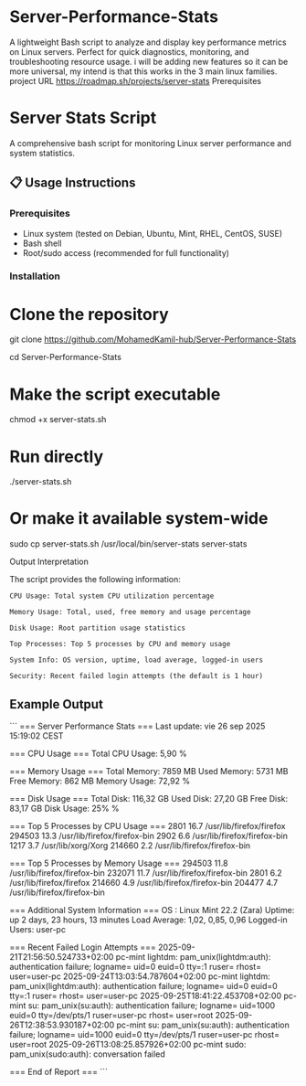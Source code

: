 # Server-Performance-Stats

A lightweight Bash script to analyze and display key performance metrics on Linux servers. Perfect for quick diagnostics, monitoring, and troubleshooting resource usage.
i will be adding new features so it can be more universal, my intend is that this works in the 3 main linux families.
project URL https://roadmap.sh/projects/server-stats
Prerequisites

# Server Stats Script

A comprehensive bash script for monitoring Linux server performance and system statistics.

## 📋 Usage Instructions

### Prerequisites
- Linux system (tested on Debian, Ubuntu, Mint, RHEL, CentOS, SUSE)
- Bash shell
- Root/sudo access (recommended for full functionality)

### Installation


# Clone the repository
git clone https://github.com/MohamedKamil-hub/Server-Performance-Stats


cd Server-Performance-Stats

# Make the script executable
chmod +x server-stats.sh
# Run directly
./server-stats.sh

# Or make it available system-wide
sudo cp server-stats.sh /usr/local/bin/server-stats
server-stats

Output Interpretation

The script provides the following information:

    CPU Usage: Total system CPU utilization percentage

    Memory Usage: Total, used, free memory and usage percentage

    Disk Usage: Root partition usage statistics

    Top Processes: Top 5 processes by CPU and memory usage

    System Info: OS version, uptime, load average, logged-in users

    Security: Recent failed login attempts (the default is 1 hour) 


## Example Output

\`\`\`
=== Server Performance Stats ===
Last update: vie 26 sep 2025 15:19:02 CEST

=== CPU Usage ===
Total CPU Usage: 5,90 %

=== Memory Usage ===
Total Memory: 7859 MB
Used Memory: 5731 MB  
Free Memory: 862 MB
Memory Usage: 72,92 %

=== Disk Usage ===
Total Disk: 116,32 GB
Used Disk: 27,20 GB
Free Disk: 83,17 GB
Disk Usage: 25% %

=== Top 5 Processes by CPU Usage ===
2801 16.7 /usr/lib/firefox/firefox
294503 13.3 /usr/lib/firefox/firefox-bin
2902 6.6 /usr/lib/firefox/firefox-bin
1217 3.7 /usr/lib/xorg/Xorg
214660 2.2 /usr/lib/firefox/firefox-bin

=== Top 5 Processes by Memory Usage ===
294503 11.8 /usr/lib/firefox/firefox-bin
232071 11.7 /usr/lib/firefox/firefox-bin
2801 6.2 /usr/lib/firefox/firefox
214660 4.9 /usr/lib/firefox/firefox-bin
204477 4.7 /usr/lib/firefox/firefox-bin

=== Additional System Information ===
OS : Linux Mint 22.2 (Zara)
Uptime: up 2 days, 23 hours, 13 minutes
Load Average: 1,02, 0,85, 0,96
Logged-in Users: user-pc 

=== Recent Failed Login Attempts ===
2025-09-21T21:56:50.524733+02:00 pc-mint lightdm: pam_unix(lightdm:auth): authentication failure; logname= uid=0 euid=0 tty=:1 ruser= rhost=  user=user-pc
2025-09-24T13:03:54.787604+02:00 pc-mint lightdm: pam_unix(lightdm:auth): authentication failure; logname= uid=0 euid=0 tty=:1 ruser= rhost=  user=user-pc
2025-09-25T18:41:22.453708+02:00 pc-mint su: pam_unix(su:auth): authentication failure; logname= uid=1000 euid=0 tty=/dev/pts/1 ruser=user-pc rhost=  user=root
2025-09-26T12:38:53.930187+02:00 pc-mint su: pam_unix(su:auth): authentication failure; logname= uid=1000 euid=0 tty=/dev/pts/1 ruser=user-pc rhost=  user=root
2025-09-26T13:08:25.857926+02:00 pc-mint sudo: pam_unix(sudo:auth): conversation failed

=== End of Report ===
\`\`\`
